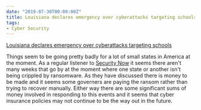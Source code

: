 ```yaml
---
date: "2019-07-30T00:00:00Z"
title: Louisiana declares emergency over cyberattacks targeting schools
tags:
- Cyber Security
---
```


[Louisiana declares emergency over cyberattacks targeting schools](https://statescoop.com/louisiana-declares-emergency-over-cyberattacks-targeting-schools/)

Things seem to be going pretty badly for a lot of small states in America at the moment. As a regular listener to 
[Security Now](https://www.grc.com/SecurityNow.htm) it seems there aren't many weeks that go by at the moment where one state or another isn't being crippled by ransomware. As they have discussed there is money to be made and it seems some governers are paying the ransom rather than trying to recover manually. Either way there are some significant sums of money involved in responding to this events and it seems that cyber insurance policies may not continue to be the way out in the future.

 